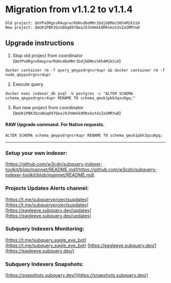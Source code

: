 # Migration from v1.1.2 to v1.1.4
```
Old project: QmYPxDRgnsR4uprwrRUHvd6oMHr1bdjbDMesSKh4M2kSiH
New project: QmUK1PBK3QsU8Gq897QeaJ9JhHmkk8RRxkotdvZa5MRYwD
```


## Upgrade instructions
 1) Stop old project from coordinator (`QmYPxDRgnsR4uprwrRUHvd6oMHr1bdjbDMesSKh4M2kSiH`)

```
docker container rm -f query_qmypxdrgnsr4upr && docker container rm -f node_qmypxdrgnsr4upr
```

 2) Execute query.

```
docker exec indexer_db psql -U postgres -c "ALTER SCHEMA schema_qmypxdrgnsr4upr RENAME TO schema_qmuk1pbk3qsu8gq;"

```

 3) Run new project from coordinator (`QmUK1PBK3QsU8Gq897QeaJ9JhHmkk8RRxkotdvZa5MRYwD`)

#### RAW Upgrade command. For Native requests.
`ALTER SCHEMA schema_qmypxdrgnsr4upr RENAME TO schema_qmuk1pbk3qsu8gq;`


___
### Setup your own indexer:

[https://github.com/w3cdn/subquery-indexer-toolkit/blob/mainnet/README.md](https://github.com/w3cdn/subquery-indexer-toolkit/blob/mainnet/README.md)

### Projects Updates Alerts channel:

[https://t.me/subqueryprojectsupdates](https://t.me/subqueryprojectsupdates) [https://eagleeye.subquery.dev/updates](https://eagleeye.subquery.dev/updates)

### Subquery Indexers Monitoring:

[https://t.me/subquery_eagle_eye_bot](https://t.me/subquery_eagle_eye_bot) [https://eagleeye.subquery.dev/](https://eagleeye.subquery.dev/)


### Subquery Indexers Snapshots:

[https://snapshots.subquery.dev/](https://snapshots.subquery.dev/)
